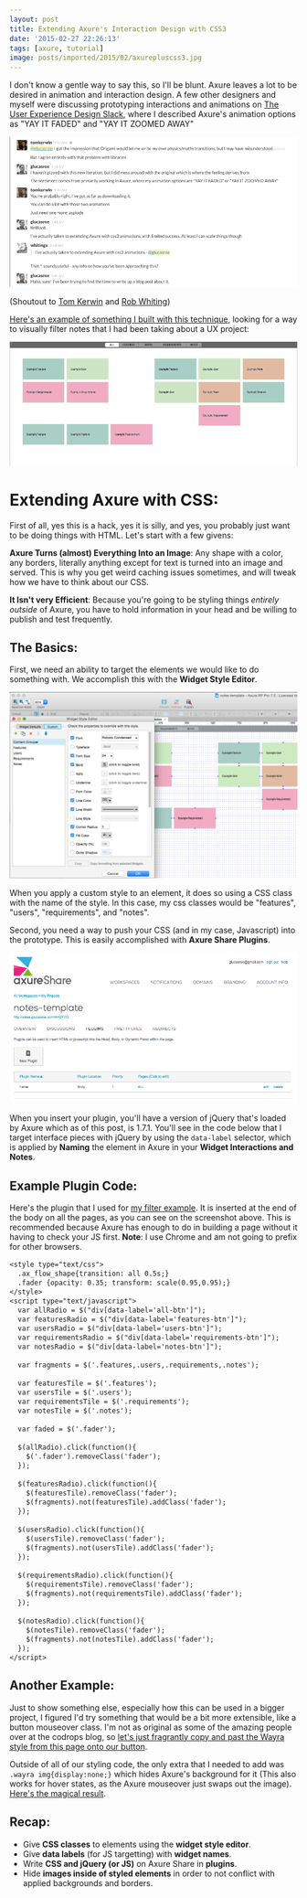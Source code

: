 ```yaml
---
layout: post
title: Extending Axure's Interaction Design with CSS3
date: '2015-02-27 22:26:13'
tags: [axure, tutorial]
image: posts/imported/2015/02/axurepluscss3.jpg
---
```


I don't know a gentle way to say this, so I'll be blunt. Axure leaves a lot to be desired in animation and interaction design. A few other designers and myself were discussing prototyping interactions and animations on [The User Experience Design Slack](http://www.designerhangout.co/), where I described Axure's animation options as "YAY IT FADED" and "YAY IT ZOOMED AWAY"

![Riveting Conversation I'm Sure](/images/posts/imported/2015/02/Screen-Shot-2015-02-25-at-10-15-33-AM.png)

(Shoutout to [Tom Kerwin](https://twitter.com/uxdesigntom) and [Rob Whiting](https://twitter.com/whitingx))

[Here's an example of something I built with this technique](http://wires.glucasroe.com/AHZF7O/#p=notes&c=1), looking for a way to visually filter notes that I had been taking about a UX project:

![Fading Notes](/images/posts/imported/2015/02/notestemplateexample.gif)

# Extending Axure with CSS:
First of all, yes this is a hack, yes it is silly, and yes, you probably just want to be doing things with HTML. Let's start with a few givens:

**Axure Turns (almost) Everything Into an Image**: Any shape with a color, any borders, literally anything except for text is turned into an image and served. This is why you get weird caching issues sometimes, and will tweak how we have to think about our CSS.

**It Isn't very Efficient**: Because you're going to be styling things *entirely outside* of Axure, you have to hold information in your head and be willing to publish and test frequently.

## The Basics:
First, we need an ability to target the elements we would like to do something with. We accomplish this with the **Widget Style Editor**.

![Axure's Widget Style Editor](/images/posts/imported/2015/02/Screen-Shot-2015-02-27-at-3-20-09-PM.png)

When you apply a custom style to an element, it does so using a CSS class with the name of the style. In this case, my css classes would be "features", "users", "requirements", and "notes".

Second, you need a way to push your CSS (and in my case, Javascript) into the prototype. This is easily accomplished with **Axure Share Plugins**.

![Axure Share Plugins interface](/images/posts/imported/2015/02/Screen-Shot-2015-02-27-at-4-10-41-PM.png)

When you insert your plugin, you'll have a version of jQuery that's loaded by Axure which as of this post, is 1.7.1. You'll see in the code below that I target interface pieces with jQuery by using the `data-label` selector, which is applied by **Naming** the element in Axure in your **Widget Interactions and Notes**.

## Example Plugin Code:
Here's the plugin that I used for [my filter example](http://wires.glucasroe.com/AHZF7O/#p=notes&c=1). It is inserted at the end of the body on all the pages, as you can see on the screenshot above. This is recommended because Axure has enough to do in building a page without it having to check your JS first. **Note**: I use Chrome and am not going to prefix for other browsers.

    <style type="text/css">
      .ax_flow_shape{transition: all 0.5s;}
      .fader {opacity: 0.35; transform: scale(0.95,0.95);}
    </style>
    <script type="text/javascript">
      var allRadio = $("div[data-label='all-btn']");
      var featuresRadio = $("div[data-label='features-btn']");
      var usersRadio = $("div[data-label='users-btn']");
      var requirementsRadio = $("div[data-label='requirements-btn']");
      var notesRadio = $("div[data-label='notes-btn']");

      var fragments = $('.features,.users,.requirements,.notes');

      var featuresTile = $('.features');
      var usersTile = $('.users');
      var requirementsTile = $('.requirements');
      var notesTile = $('.notes');

      var faded = $('.fader');

      $(allRadio).click(function(){
        $('.fader').removeClass('fader');
      });

      $(featuresRadio).click(function(){
        $(featuresTile).removeClass('fader');
        $(fragments).not(featuresTile).addClass('fader');
      });

      $(usersRadio).click(function(){
        $(usersTile).removeClass('fader');
        $(fragments).not(usersTile).addClass('fader');
      });

      $(requirementsRadio).click(function(){
        $(requirementsTile).removeClass('fader');
        $(fragments).not(requirementsTile).addClass('fader');
      });

      $(notesRadio).click(function(){
        $(notesTile).removeClass('fader');
        $(fragments).not(notesTile).addClass('fader');
      });
    </script>

## Another Example:
Just to show something else, especially how this can be used in a bigger project, I figured I'd try something that would be a bit more extensible, like a button mouseover class. I'm not as original as some of the amazing people over at the codrops blog, so [let's just fragrantly copy and past the Wayra style from this page onto our button](http://tympanus.net/Development/ButtonStylesInspiration/).

Outside of all of our styling code, the only extra that I needed to add was `.wayra img{display:none;}` which hides Axure's background for it (This also works for hover states, as the Axure mouseover just swaps out the image). [Here's the magical result](http://wires.glucasroe.com/AHZF7O/#p=wayra_button).

## Recap:
* Give **CSS classes** to elements using the **widget style editor**.
* Give **data labels** (for JS targetting) with **widget names**.
* Write **CSS and jQuery (or JS)** on Axure Share in **plugins**.
* Hide **images inside of styled elements** in order to not conflict with applied backgrounds and borders.
